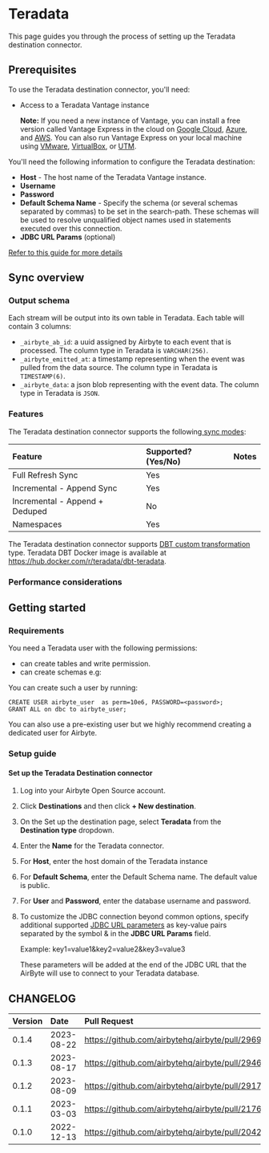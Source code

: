# Teradata

This page guides you through the process of setting up the Teradata destination connector.

## Prerequisites

To use the Teradata destination connector, you'll need:

- Access to a Teradata Vantage instance

  **Note:** If you need a new instance of Vantage, you can install a free version called Vantage Express in the cloud on [Google Cloud](https://quickstarts.teradata.com/vantage.express.gcp.html), [Azure](https://quickstarts.teradata.com/run-vantage-express-on-microsoft-azure.html), and [AWS](https://quickstarts.teradata.com/run-vantage-express-on-aws.html). You can also run Vantage Express on your local machine using [VMware](https://quickstarts.teradata.com/getting.started.vmware.html), [VirtualBox](https://quickstarts.teradata.com/getting.started.vbox.html), or [UTM](https://quickstarts.teradata.com/getting.started.utm.html).

You'll need the following information to configure the Teradata destination:

- **Host** - The host name of the Teradata Vantage instance.
- **Username**
- **Password**
- **Default Schema Name** - Specify the schema (or several schemas separated by commas) to be set in the search-path. These schemas will be used to resolve unqualified object names used in statements executed over this connection.
- **JDBC URL Params** (optional)

[Refer to this guide for more details](https://downloads.teradata.com/doc/connectivity/jdbc/reference/current/jdbcug_chapter_2.html#BGBHDDGB)

## Sync overview

### Output schema

Each stream will be output into its own table in Teradata. Each table will contain 3 columns:

- `_airbyte_ab_id`: a uuid assigned by Airbyte to each event that is processed. The column type in Teradata is `VARCHAR(256)`.
- `_airbyte_emitted_at`: a timestamp representing when the event was pulled from the data source. The column type in Teradata is `TIMESTAMP(6)`.
- `_airbyte_data`: a json blob representing with the event data. The column type in Teradata is `JSON`.

### Features

The Teradata destination connector supports the
following[ sync modes](https://docs.airbyte.com/cloud/core-concepts#connection-sync-modes):

| Feature                        | Supported?\(Yes/No\) | Notes |
| :----------------------------- | :------------------- | :---- |
| Full Refresh Sync              | Yes                  |       |
| Incremental - Append Sync      | Yes                  |       |
| Incremental - Append + Deduped | No                   |       |
| Namespaces                     | Yes                  |       |

The Teradata destination connector supports [ DBT custom transformation](https://docs.airbyte.com/operator-guides/transformation-and-normalization/transformations-with-airbyte/) type.
Teradata DBT Docker image is available at https://hub.docker.com/r/teradata/dbt-teradata.

### Performance considerations

## Getting started

### Requirements

You need a Teradata user with the following permissions:

- can create tables and write permission.
- can create schemas e.g:

You can create such a user by running:

```
CREATE USER airbyte_user  as perm=10e6, PASSWORD=<password>;
GRANT ALL on dbc to airbyte_user;

```

You can also use a pre-existing user but we highly recommend creating a dedicated user for Airbyte.

### Setup guide

#### Set up the Teradata Destination connector

1. Log into your Airbyte Open Source account.
2. Click **Destinations** and then click **+ New destination**.
3. On the Set up the destination page, select **Teradata** from the **Destination type** dropdown.
4. Enter the **Name** for the Teradata connector.
5. For **Host**, enter the host domain of the Teradata instance
6. For **Default Schema**, enter the Default Schema name. The default value is public.
7. For **User** and **Password**, enter the database username and password.
8. To customize the JDBC connection beyond common options, specify additional supported [JDBC URL parameters](https://downloads.teradata.com/doc/connectivity/jdbc/reference/current/jdbcug_chapter_2.html#BGBHDDGB) as key-value pairs separated by the symbol & in the **JDBC URL Params** field.

   Example: key1=value1&key2=value2&key3=value3

   These parameters will be added at the end of the JDBC URL that the AirByte will use to connect to your Teradata database.

## CHANGELOG

| Version | Date       | Pull Request                                    | Subject                           |
|:--------|:-----------|:------------------------------------------------|:----------------------------------|
| 0.1.4   | 2023-08-22 | https://github.com/airbytehq/airbyte/pull/29691 | Fixed https://github.com/airbytehq/airbyte/issues/27929 |
| 0.1.3   | 2023-08-17 | https://github.com/airbytehq/airbyte/pull/29468 | Enabled custom DBT transformation |
| 0.1.2   | 2023-08-09 | https://github.com/airbytehq/airbyte/pull/29174 | Small internal refactor           |
| 0.1.1   | 2023-03-03 | https://github.com/airbytehq/airbyte/pull/21760 | Added SSL support                 |
| 0.1.0   | 2022-12-13 | https://github.com/airbytehq/airbyte/pull/20428 | New Destination Teradata Vantage  |
